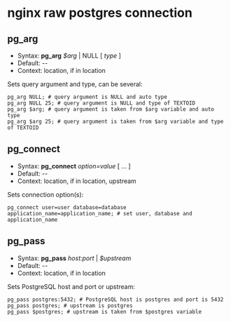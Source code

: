 # nginx raw postgres connection

pg_arg
-------------
* Syntax: **pg_arg** *$arg* | NULL [ *type* ]
* Default: --
* Context: location, if in location

Sets query argument and type, can be several:
```nginx
pg_arg NULL; # query argument is NULL and auto type
pg_arg NULL 25; # query argument is NULL and type of TEXTOID
pg_arg $arg; # query argument is taken from $arg variable and auto type
pg_arg $arg 25; # query argument is taken from $arg variable and type of TEXTOID
```
pg_connect
-------------
* Syntax: **pg_connect** *option=value* [ ... ]
* Default: --
* Context: location, if in location, upstream

Sets connection option(s):
```nginx
pg_connect user=user database=database application_name=application_name; # set user, database and application_name
```
pg_pass
-------------
* Syntax: **pg_pass** *host:port* | *$upstream*
* Default: --
* Context: location, if in location

Sets PostgreSQL host and port or upstream:
```nginx
pg_pass postgres:5432; # PostgreSQL host is postgres and port is 5432
pg_pass postgres; # upstream is postgres
pg_pass $postgres; # upstream is taken from $postgres variable
```
